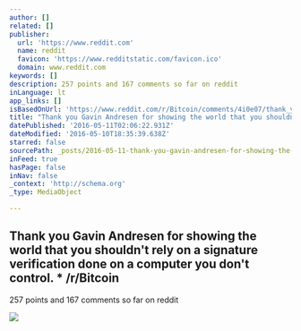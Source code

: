 ```yaml
---
author: []
related: []
publisher:
  url: 'https://www.reddit.com'
  name: reddit
  favicon: 'https://www.redditstatic.com/favicon.ico'
  domain: www.reddit.com
keywords: []
description: 257 points and 167 comments so far on reddit
inLanguage: lt
app_links: []
isBasedOnUrl: 'https://www.reddit.com/r/Bitcoin/comments/4i0e07/thank_you_gavin_andresen_for_showing_the_world/'
title: "Thank you Gavin Andresen for showing the world that you shouldn't rely on a signature verification done on a computer you don't control. * /r/Bitcoin"
datePublished: '2016-05-11T02:06:22.931Z'
dateModified: '2016-05-10T18:35:39.638Z'
starred: false
sourcePath: _posts/2016-05-11-thank-you-gavin-andresen-for-showing-the-world-that-you-shou.md
inFeed: true
hasPage: false
inNav: false
_context: 'http://schema.org'
_type: MediaObject

---
```

<article style=""><h1>Thank you Gavin Andresen for showing the world that you shouldn't rely on a signature verification done on a computer you don't control. * /r/Bitcoin</h1><p>257 points and 167 comments so far on reddit</p><img src="https://www.redditstatic.com/icon.png" /></article>